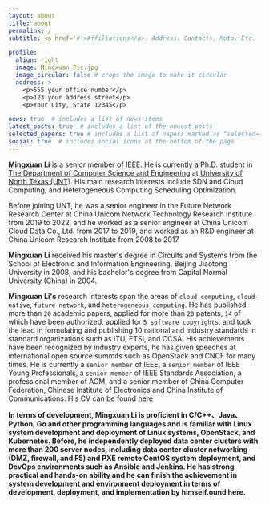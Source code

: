 ```yaml
---
layout: about
title: about
permalink: /
subtitle: <a href='#'>Affiliations</a>. Address. Contacts. Moto. Etc.

profile:
  align: right
  image: Mingxuan_Pic.jpg
  image_circular: false # crops the image to make it circular
  address: >
    <p>555 your office number</p>
    <p>123 your address street</p>
    <p>Your City, State 12345</p>

news: true  # includes a list of news items
latest_posts: true  # includes a list of the newest posts
selected_papers: true # includes a list of papers marked as "selected={true}"
social: true  # includes social icons at the bottom of the page
---
```


**Mingxuan Li** is a senior member of IEEE. He is currently a Ph.D. student in [The Department of Computer Science and Engineering](https://computerscience.engineering.unt.edu) at [University of North Texas (UNT)](https://www.unt.edu/). His main research interests include SDN and Cloud Computing, and Heterogeneous Computing Scheduling Optimization.

Before joining UNT, he was a senior engineer in the Future Network Research Center at China Unicom Network Technology Research Institute from 2019 to 2022, and he worked as a senior engineer at China Unicom Cloud Data Co., Ltd. from 2017 to 2019, and worked as an R&D engineer at China Unicom Research Institute from 2008 to 2017.

**Mingxuan Li** received his master's degree in Circuits and Systems from the School of Electronic and Information Engineering, Beijing Jiaotong University in 2008, and his bachelor's degree from Capital Normal University (China) in 2004.

**Mingxuan Li's** research interests span the areas of `cloud computing`, `cloud-native`, `future network`, and `heterogeneous computing`. He has published more than `20` academic papers, applied for more than `20` patents, `14` of which have been authorized, applied for `5 software copyrights`, and took the lead in formulating and publishing 10 national and industry standards in standard organizations such as ITU, ETSI, and CCSA. His achievements have been recognized by industry experts, he has given speeches at international open source summits such as OpenStack and CNCF for many times. He is currently a `senior member` of IEEE, a `senior member` of IEEE Young Professionals, a `senior member` of IEEE Standards Association, a professional member of ACM, and a senior member of China Computer Federation, Chinese Institute of Electronics and China Institute of Communications. His CV can be found [here](https://github.com/limx59/limx59.github.io/blob/master/assets/pdf/CV_Mingxuan%20Li.pdf)

**In terms of development, Mingxuan Li is proficient in C/C++、Java、Python, Go and other programming languages and is familiar with Linux system development and deployment of Linux systems, OpenStack, and Kubernetes. Before, he independently deployed data center clusters with more than 200 server nodes, including data center cluster networking (DMZ, firewall, and F5) and PXE remote CentOS system deployment, and DevOps environments such as Ansible and Jenkins. He has strong practical and hands-on ability and he can finish the achievement in system development and environment deployment in terms of development, deployment, and implementation by himself.ound here.**

